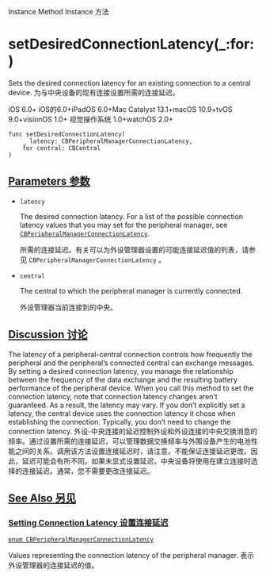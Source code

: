 Instance Method Instance 方法

# setDesiredConnectionLatency(_:for:) 

Sets the desired connection latency for an existing connection to a central device.
为与中央设备的现有连接设置所需的连接延迟。

iOS 6.0+ iOS的6.0+iPadOS 6.0+Mac Catalyst 13.1+macOS 10.9+tvOS 9.0+visionOS 1.0+ 视觉操作系统 1.0+watchOS 2.0+

```
func setDesiredConnectionLatency(
    _ latency: CBPeripheralManagerConnectionLatency,
    for central: CBCentral
)
```



## [Parameters 参数](https://developer.apple.com/documentation/corebluetooth/cbperipheralmanager/setdesiredconnectionlatency(_:for:)#parameters)

- `latency`

  The desired connection latency. For a list of the possible connection latency values that you may set for the peripheral manager, see [`CBPeripheralManagerConnectionLatency`](https://developer.apple.com/documentation/corebluetooth/cbperipheralmanagerconnectionlatency). 

  所需的连接延迟。有关可以为外设管理器设置的可能连接延迟值的列表，请参见 `CBPeripheralManagerConnectionLatency` 。

- `central`

  The central to which the peripheral manager is currently connected. 

  外设管理器当前连接到的中央。

  

## [Discussion 讨论](https://developer.apple.com/documentation/corebluetooth/cbperipheralmanager/setdesiredconnectionlatency(_:for:)#Discussion)

The latency of a peripheral-central connection controls how frequently the peripheral and the peripheral’s connected central can exchange messages. By setting a desired connection latency, you manage the relationship between the frequency of the data exchange and the resulting battery performance of the peripheral device. When you call this method to set the connection latency, note that connection latency changes aren’t guaranteed. As a result, the latency may vary. If you don’t explicitly set a latency, the central device uses the connection latency it chose when establishing the connection. Typically, you don’t need to change the connection latency.
外设-中央连接的延迟控制外设和外设连接的中央交换消息的频率。通过设置所需的连接延迟，可以管理数据交换频率与外围设备产生的电池性能之间的关系。调用该方法设置连接延迟时，请注意，不能保证连接延迟更改。因此，延迟可能会有所不同。如果未显式设置延迟，中央设备将使用在建立连接时选择的连接延迟。通常，您不需要更改连接延迟。



## [See Also 另见](https://developer.apple.com/documentation/corebluetooth/cbperipheralmanager/setdesiredconnectionlatency(_:for:)#see-also)

### [Setting Connection Latency 设置连接延迟](https://developer.apple.com/documentation/corebluetooth/cbperipheralmanager/setdesiredconnectionlatency(_:for:)#Setting-Connection-Latency)

[`enum CBPeripheralManagerConnectionLatency`](https://developer.apple.com/documentation/corebluetooth/cbperipheralmanagerconnectionlatency)

Values representing the connection latency of the peripheral manager.
表示外设管理器的连接延迟的值。
